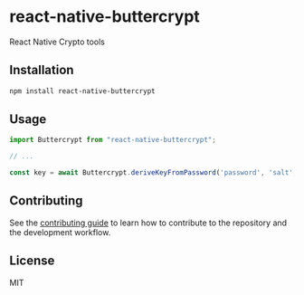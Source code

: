 # react-native-buttercrypt

React Native Crypto tools

## Installation

```sh
npm install react-native-buttercrypt
```

## Usage

```js
import Buttercrypt from "react-native-buttercrypt";

// ...

const key = await Buttercrypt.deriveKeyFromPassword('password', 'salt', 20);
```

## Contributing

See the [contributing guide](CONTRIBUTING.md) to learn how to contribute to the repository and the development workflow.

## License

MIT
